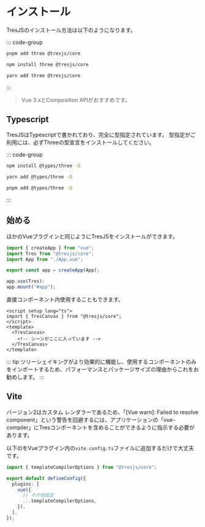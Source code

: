 # インストール

TresJSのインストール方法は以下のようになります。

::: code-group

```bash [pnpm]
pnpm add three @tresjs/core
```

```bash [npm]
npm install three @tresjs/core
```

```bash [yarn]
yarn add three @tresjs/core
```

:::

> Vue 3.xとComposition APIがおすすめです。

## Typescript

TresJSはTypescriptで書かれており、完全に型指定されています。 型指定がご利用には、必ずThreeの型宣言をインストールしてください。

::: code-group

```bash [npm]
npm install @types/three -D
```

```bash [yarn]
yarn add @types/three -D
```

```bash [pnpm]
pnpm add @types/three -D
```

:::

## 始める

ほかのVueプラグインと同じようにTresJSをインストールができます。

```ts
import { createApp } from "vue";
import Tres from "@tresjs/core";
import App from "./App.vue";

export const app = createApp(App);

app.use(Tres);
app.mount("#app");
```

直接コンポーネント内使用することもできます。

```vue
<script setup lang="ts">
import { TresCanvas } from "@tresjs/core";
</script>
<template>
  <TresCanvas>
    <!-- シーンがここに入っています -->
  </TresCanvas>
</template>
```

::: tip
ツリーシェイキングがより効果的に機能し、使用するコンポーネントのみをインポートするため、パフォーマンスとパッケージサイズの理由からこれをお勧めします。
:::

## Vite

バージョン2はカスタム レンダラーであるため、「[Vue warn]: Failed to resolve component」という警告を回避するには、アプリケーションの「vue-compiler」にTresコンポーネントを含めることができるように指示する必要があります。

以下のをVueプラグイン内の`vite.config.ts`ファイルに追加するだけで大丈夫です。

```ts
import { templateCompilerOptions } from "@tresjs/core";

export default defineConfig({
  plugins: [
    vue({
      // その他設定
      ...templateCompilerOptions,
    }),
  ],
});
```
